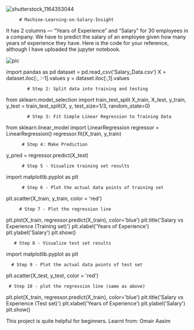 ![shutterstock_1164353044](https://user-images.githubusercontent.com/52822987/120143771-5feaa800-c1fe-11eb-8a57-6f6c12fc80ae.jpg)


         # Machine-Learning-on-Salary-Insight

It has 2 columns — “Years of Experience” and “Salary” for 30 employees in a company. We have to predict the salary of an employee given how many years of experience they have.
Here is the code for your reference, although I have uploaded the jupyter notebook.

![pic](https://user-images.githubusercontent.com/52822987/120143985-c7a0f300-c1fe-11eb-984c-a5f85c7d9e02.JPG)


import pandas as pd
dataset = pd.read_csv('Salary_Data.csv')
X = dataset.iloc[:, :-1].values
y = dataset.iloc[:,1].values

            # Step 2: Split data into training and testing
from sklearn.model_selection import train_test_split
X_train, X_test, y_train, y_test = train_test_split(X, y, test_size=1/3, random_state=0)

            # Step 3: Fit Simple Linear Regression to Training Data
from sklearn.linear_model import LinearRegression
regressor = LinearRegression()
regressor.fit(X_train, y_train)

          # Step 4: Make Prediction
y_pred = regressor.predict(X_test)

          # Step 5 - Visualize training set results
import matplotlib.pyplot as plt

          # Step 6 - Plot the actual data points of training set
plt.scatter(X_train, y_train, color = 'red')

         # Step 7 - Plot the regression line
plt.plot(X_train, regressor.predict(X_train), color='blue')
plt.title('Salary vs Experience (Training set)')
plt.xlabel('Years of Experience')
plt.ylabel('Salary')
plt.show()

       # Step 8 - Visualize test set results
import matplotlib.pyplot as plt


      # Step 9 - Plot the actual data points of test set
plt.scatter(X_test, y_test, color = 'red')

     # Step 10 - plot the regression line (same as above)
plt.plot(X_train, regressor.predict(X_train), color='blue')
plt.title('Salary vs Experience (Test set)')
plt.xlabel('Years of Experience')
plt.ylabel('Salary')
plt.show()

This project is quite helpful for beginners. 
Learnt from: Omair Aasim
